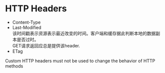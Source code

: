 # HTTP Headers
- Content-Type
- Last-Modified  
该时间戳表示资源表示最近改变的时间。客户端和缓存据此判断本地的数据副本是否过时。  
GET请求返回应总是提供该header.
- ETag


Custom HTTP headers must not be used to change the behavior of HTTP methods
